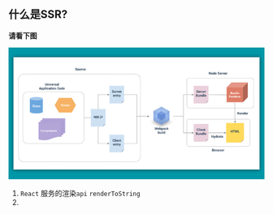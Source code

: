 

## 什么是SSR?

**请看下图**

![ssr-一图胜千言](./assets/ssr-theory.png)



1. `React` 服务的渲染`api` `renderToString`
2. 

